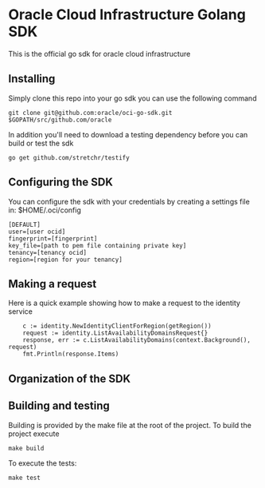 # Oracle Cloud Infrastructure Golang SDK
This is the official go sdk for oracle cloud infrastructure

## Installing
Simply clone this repo into your go sdk you can use the following command

```
git clone git@github.com:oracle/oci-go-sdk.git  $GOPATH/src/github.com/oracle
```

In addition you'll need to download a testing dependency before you can build or test the sdk
```
go get github.com/stretchr/testify
```

## Configuring the SDK
You can configure the sdk with your credentials by creating a settings file in:
 $HOME/.oci/config
 ```
 [DEFAULT]
 user=[user ocid]
 fingerprint=[fingerprint]
 key_file=[path to pem file containing private key]
 tenancy=[tenancy ocid]
 region=[region for your tenancy]
 ```

## Making a request
Here is a quick example showing how to make a request to the identity service
```
	c := identity.NewIdentityClientForRegion(getRegion())
	request := identity.ListAvailabilityDomainsRequest{}
	response, err := c.ListAvailabilityDomains(context.Background(), request)
	fmt.Println(response.Items)
```

## Organization of the SDK

## Building and testing
Building is provided by the make file at the root of the project. To build the project execute

```
make build
```

To execute the tests:
```
make test
```

